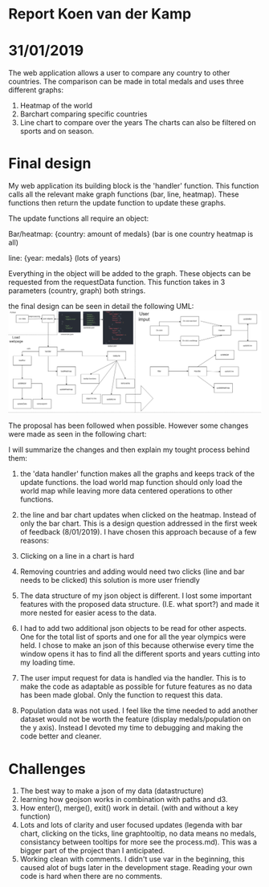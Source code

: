 # Report Koen van der Kamp
# 31/01/2019
The web application allows a user to compare any country to other countries.
The comparison can be made in total medals and uses three different graphs:
1. Heatmap of the world
2. Barchart comparing specific countries
3. Line chart to compare over the years
The charts can also be filtered on sports and on season.

# Final design
My web application its building block is the 'handler' function. This function calls all the relevant make graph functions (bar, line, heatmap). These functions then return the update function to update these graphs.

The update functions all require an object:

Bar/heatmap: {country: amount of medals} (bar is one country heatmap is all)

line: {year: medals} (lots of years)

Everything in the object will be added to the graph. These objects can be requested from the requestData function. This function takes in 3 parameters (country, graph) both strings.

the final design can be seen in detail the following UML:
![Finalstructure](docs/finalstructure.png)

The proposal has been followed when possible. However some changes were made as seen in the following chart:

I will summarize the changes and then explain my tought process behind them:

1. the 'data handler' function makes all the graphs and keeps track of the update functions. the load world map function should only load the world map while leaving more data centered operations to other functions.
2. the line and bar chart updates when clicked on the heatmap. Instead of only the bar chart. This is a design question addressed in the first week of feedback (8/01/2019). I have chosen this approach because of a few reasons:
  1. Clicking on a line in a chart is hard
  2. Removing countries and adding would need two clicks (line and bar needs to be clicked) this solution is more user friendly


3. The data structure of my json object is different. I lost some important features with the proposed data structure. (I.E. what sport?) and made it more nested for easier acess to the data.

4. I had to add two additional json objects to be read for other aspects. One for the total list of sports and one for all the year olympics were held. I chose to make an json of this because otherwise every time the window opens it has to find all the different sports and years cutting into my loading time.

5. The user imput request for data is handled via the handler. This is to make the code as adaptable as possible for future features as no data has been made global. Only the function to request this data.

6. Population data was not used. I feel like the time needed to add another dataset would not be worth the feature (display medals/population on the y axis). Instead I devoted my time to debugging and making the code better and cleaner.

# Challenges
1. The best way to make a json of my data (datastructure)
2. learning how geojson works in combination with paths and d3.
3. How enter(), merge(), exit() work in detail. (with and without a key function)
4. Lots and lots of clarity and user focused updates (legenda with bar chart, clicking on the ticks, line graphtooltip, no data means no medals, consistancy between tooltips for more see the process.md). This was a bigger part of the project than I anticipated.
5. Working clean with comments. I didn't use var in the beginning, this caused alot of bugs later in the development stage. Reading your own code is hard when there are no comments.
